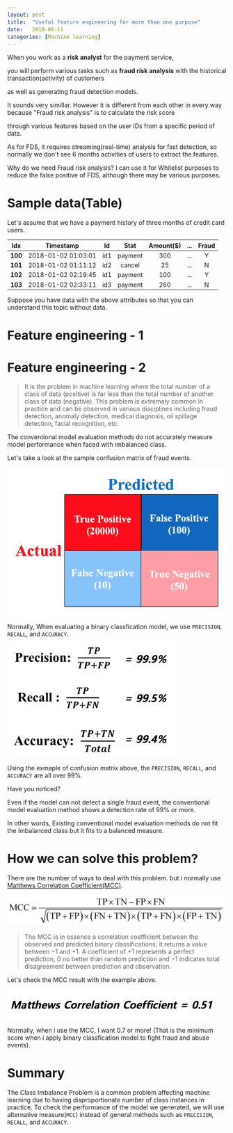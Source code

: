 ```yaml
---
layout: post
title:  "Useful feature engineering for more than one purpose"
date:   2018-06-11
categories: [Machine learning]
---
```


When you work as a **risk analyst** for the payment service, 

you will perform various tasks such as **fraud risk analysis** with the historical transaction(activity) of customers 

as well as generating fraud detection models. 

It sounds very simillar. However it is different from each other in every way because "Fraud risk analysis" is to calculate the risk score 

through various features based on the user IDs from a specific period of data.

As for FDS, it requires streaming(real-time) analysis for fast detection, so normally we don't see 6 months activities of users to extract the features. 

Why do we need Fraud risk analysis? I can use it for Whitelist purposes to reduce the false positive of FDS, although there may be various purposes.

# Sample data(Table)

Let's assume that we have a payment history of three months of credit card users.


| <center>Idx</center> | <center>Timestamp</center> | <center>Id</center> | <center>Stat</center> | <center>Amount($)</center> |  <center>...</center> | <center>Fraud</center> |
|:--------:|:--------:|:--------:|:--------:|:--------:|:--------:|:--------:|
| **100** | <center> 2018-01-02 01:03:01 </center> | <center> id1 </center> | <center> payment </center> | <center> 300 </center> | <center> ... </center> | <center> Y </center> |
| **101** | <center> 2018-01-02 01:11:12 </center> | <center> id2 </center> | <center> cancel </center>  | <center> 25 </center>  | <center> ...  </center>| <center> N </center> |
| **102** | <center> 2018-01-02 02:19:45 </center> | <center> id1 </center> | <center> payment </center> | <center> 100 </center> | <center> ... </center> | <center> Y </center> |
| **103** | <center> 2018-01-02 02:33:11 </center> | <center> id3 </center> | <center> payment </center> | <center> 260 </center> | <center> ... </center> | <center> N </center> |

Suppose you have data with the above attributes so that you can understand this topic without data.

# Feature engineering - 1 


# Feature engineering - 2


> It is the problem in machine learning where the total number of a class of data (positive) is far less than the total number of another class of data (negative). This problem is extremely common in practice and can be observed in various disciplines including fraud detection, anomaly detection, medical diagnosis, oil spillage detection, facial recognition, etc.

The conventional model evaluation methods do not accurately measure model performance when faced with imbalanced class.

Let's take a look at the sample confusion matrix of fraud events. 

![screenshot_1](/static/img/confusion_matrix.jpg)

Normally, When evaluating a binary classfication model, we use `PRECISION`, `RECALL`, and `ACCURACY`.

![screenshot_2](/static/img/model_evaluation.jpg)

Using the exmaple of confusion matrix above, the `PRECISION`, `RECALL`, and `ACCURACY` are all over 99%.

Have you noticed? 

Even if the model can not detect a single fraud event, the conventional model evaluation method shows a detection rate of 99% or more.

In other words, Existing conventional model evaluation methods do not fit the imbalanced class but it fits to a balanced measure.

# How we can solve this problem?

There are the number of ways to deal with this problem. but i normally use [Matthews Correlation Coefficient(MCC)](https://en.wikipedia.org/wiki/Matthews_correlation_coefficient). 

![screenshot_3](/static/img/MCC.jpeg)

> The MCC is in essence a correlation coefficient between the observed and predicted binary classifications; it returns a value between −1 and +1. A coefficient of +1 represents a perfect prediction, 0 no better than random prediction and −1 indicates total disagreement between prediction and observation.

Let's check the MCC result with the example above. 

![screenshot_4](/static/img/MCC_score.jpg)

Normally, when i use the MCC, I want 0.7 or more! (That is the minimum score when i apply binary classfication model to fight fraud and abuse events). 

# Summary

The Class Imbalance Problem is a common problem affecting machine learning due to having disproportionate number of class instances in practice. To check the performance of the model we generated, we will use alternative measure(`MCC`) instead of general methods such as `PRECISION`, `RECALL`, and `ACCURACY`.
